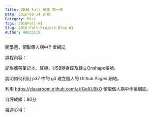 ```yaml
---
Title: 2018 Fall 網誌 第一週
Date: 2018-09-14 9:00
Category: Misc
Tags: 2018Fall-W1
Slug: 2018-Fall-Project-Blog-W1
Author: 40623115
---
```


開學週，領取個人期中作業網誌

<!-- PELICAN_END_SUMMARY -->

課程內容：

記得攜帶筆記本、耳機、USB隨身碟及建立Onshape帳號。

說明如何利用 p37 中的 git 建立個人的 Github Pages 網站。

利用 https://classroom.github.com/a/fGqXU9kO 領取個人期中作業網誌。

自評成績：80分

每週心得：